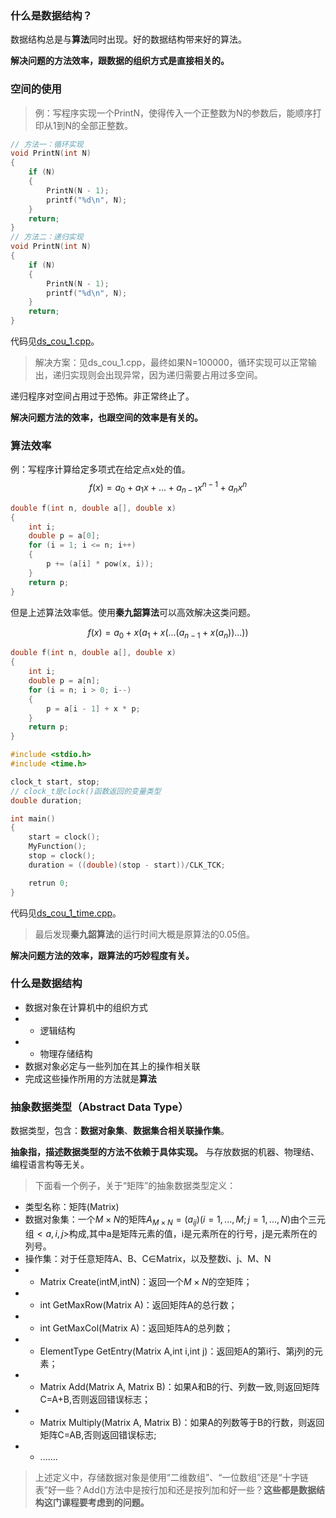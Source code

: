 ### 什么是数据结构？

数据结构总是与**算法**同时出现。好的数据结构带来好的算法。

**解决问题的方法效率，跟数据的组织方式是直接相关的。**

### 空间的使用

> 例：写程序实现一个PrintN，使得传入一个正整数为N的参数后，能顺序打印从1到N的全部正整数。

```c
// 方法一：循环实现
void PrintN(int N)
{
    if (N)
    {
        PrintN(N - 1);
        printf("%d\n", N);
    }
    return;
}
// 方法二：递归实现
void PrintN(int N)
{
    if (N)
    {
        PrintN(N - 1);
        printf("%d\n", N);
    }
    return;
}
```

代码见[ds_cou_1.cpp](../../cLib/DataStructure)。

> 解决方案：见ds_cou_1.cpp，最终如果N=100000，循环实现可以正常输出，递归实现则会出现异常，因为递归需要占用过多空间。

递归程序对空间占用过于恐怖。非正常终止了。

**解决问题方法的效率，也跟空间的效率是有关的。**

### 算法效率

例：写程序计算给定多项式在给定点x处的值。
$$f(x)=a_0+a_1x+...+a_{n-1}x^{n-1}+a_nx^n$$

```c
double f(int n, double a[], double x)
{
    int i;
    double p = a[0];
    for (i = 1; i <= n; i++)
    {
        p += (a[i] * pow(x, i));
    }
    return p;
}
```

但是上述算法效率低。使用**秦九韶算法**可以高效解决这类问题。

$$f(x)=a_0+x(a_1+x(...(a_{n-1}+x(a_n))...))$$

```c
double f(int n, double a[], double x)
{
    int i;
    double p = a[n];
    for (i = n; i > 0; i--)
    {
        p = a[i - 1] + x * p;
    }
    return p;
}
```

```c
#include <stdio.h>
#include <time.h>

clock_t start, stop;
// clock_t是clock()函数返回的变量类型
double duration;

int main()
{
    start = clock();
    MyFunction();
    stop = clock();
    duration = ((double)(stop - start))/CLK_TCK;

    retrun 0;
}
```

代码见[ds_cou_1_time.cpp](../../cLib/DataStructure)。

> 最后发现**秦九韶算法**的运行时间大概是原算法的0.05倍。

**解决问题方法的效率，跟算法的巧妙程度有关。**

### 什么是数据结构

- 数据对象在计算机中的组织方式
- - 逻辑结构
- - 物理存储结构
- 数据对象必定与一些列加在其上的操作相关联
- 完成这些操作所用的方法就是**算法**

### 抽象数据类型（Abstract Data Type）

数据类型，包含：**数据对象集**、**数据集合相关联操作集**。

**抽象指，描述数据类型的方法不依赖于具体实现。** 与存放数据的机器、物理结、编程语言构等无关。

> 下面看一个例子，关于“矩阵”的抽象数据类型定义：

- 类型名称：矩阵(Matrix)
- 数据对象集：一个$M \times N$的矩阵$A_{M \times N} = (a_{ij})(i=1,...,M;j=1,...,N)$由个三元组$<a,i,j>$构成,其中a是矩阵元素的值，i是元素所在的行号，j是元素所在的列号。
- 操作集：对于任意矩阵A、B、C∈Matrix，以及整数i、j、M、N
- - Matrix Create(intM,intN)：返回一个$M \times N$的空矩阵；
- - int GetMaxRow(Matrix A)：返回矩阵A的总行数；
- - int GetMaxCol(Matrix A)：返回矩阵A的总列数；
- - ElementType GetEntry(Matrix A,int i,int j)：返回矩A的第i行、第j列的元素；
- - Matrix Add(Matrix A, Matrix B)：如果A和B的行、列数一致,则返回矩阵C=A+B,否则返回错误标志；
- - Matrix Multiply(Matrix A, Matrix B)：如果A的列数等于B的行数，则返回矩阵C=AB,否则返回错误标志;
- - .......

> 上述定义中，存储数据对象是使用“二维数组”、“一位数组”还是“十字链表”好一些？Add()方法中是按行加和还是按列加和好一些？**这些都是数据结构这门课程要考虑到的问题。**
